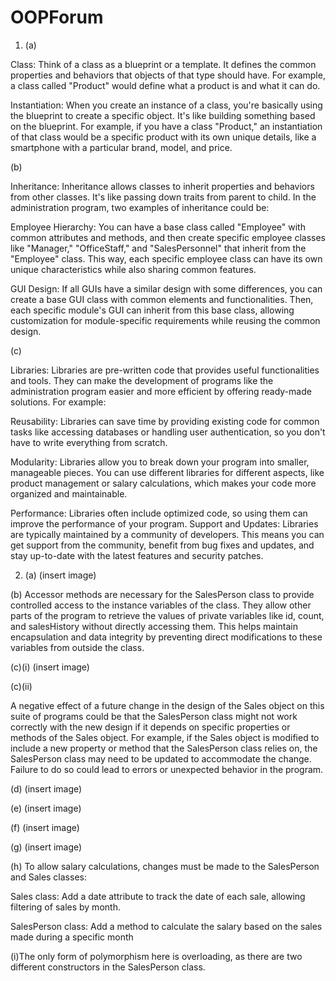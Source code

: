# OOPForum

1. (a)


Class: Think of a class as a blueprint or a template. It defines the common properties and behaviors that objects of that type should have. For example, a class called "Product" would define what a product is and what it can do.
    
    
Instantiation: When you create an instance of a class, you're basically using the blueprint to create a specific object. It's like building something based on the blueprint. For example, if you have a class "Product," an instantiation of that class would be a specific product with its own unique details, like a smartphone with a particular brand, model, and price.


(b)


   Inheritance: Inheritance allows classes to inherit properties and behaviors from other classes. It's like passing down traits from parent to child. In the administration program, two examples of inheritance could be:
        
        
   Employee Hierarchy: You can have a base class called "Employee" with common attributes and methods, and then create specific employee classes like "Manager," "OfficeStaff," and "SalesPersonnel" that inherit from the "Employee" class. This way, each specific employee class can have its own unique characteristics while also sharing common features.
        
        
   GUI Design: If all GUIs have a similar design with some differences, you can create a base GUI class with common elements and functionalities. Then, each specific module's GUI can inherit from this base class, allowing customization for module-specific requirements while reusing the common design.


(c)

Libraries: Libraries are pre-written code that provides useful functionalities and tools. They can make the development of programs like the administration program easier and more efficient by offering ready-made solutions. For example:
    
    
Reusability: Libraries can save time by providing existing code for common tasks like accessing databases or handling user authentication, so you don't have to write everything from scratch.
        
     
Modularity: Libraries allow you to break down your program into smaller, manageable pieces. You can use different libraries for different aspects, like product management or salary calculations, which makes your code more organized and maintainable.
        
        
Performance: Libraries often include optimized code, so using them can improve the performance of your program.
      Support and Updates: Libraries are typically maintained by a community of developers. This means you can get support from the community, benefit from bug fixes and updates, and stay up-to-date with the latest features and security patches.

2. (a)
(insert image)


(b)
Accessor methods are necessary for the SalesPerson class to provide controlled access to the instance variables of the class. They allow other parts of the program to retrieve the values of private variables like id, count, and salesHistory without directly accessing them. This helps maintain encapsulation and data integrity by preventing direct modifications to these variables from outside the class.


(c)(i)
(insert image)


(c)(ii)


A negative effect of a future change in the design of the Sales object on this suite of programs could be that the SalesPerson class might not work correctly with the new design if it depends on specific properties or methods of the Sales object. For example, if the Sales object is modified to include a new property or method that the SalesPerson class relies on, the SalesPerson class may need to be updated to accommodate the change. Failure to do so could lead to errors or unexpected behavior in the program.


(d)
(insert image)


(e)
(insert image)


(f)
(insert image)


(g)
(insert image)


(h) To allow salary calculations, changes must be made to the SalesPerson and Sales classes:


Sales class: Add a date attribute to track the date of each sale, allowing filtering of sales by month.


SalesPerson class: Add a method to calculate the salary based on the sales made during a specific month


(i)The only form of polymorphism here is overloading, as there are two different constructors in the SalesPerson class.



